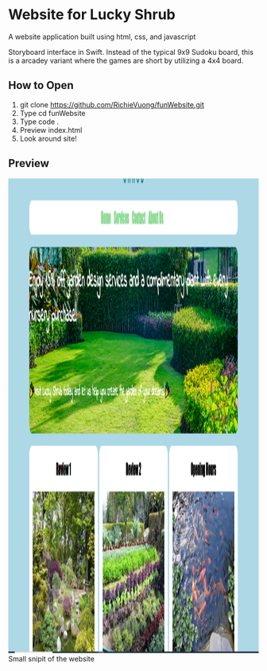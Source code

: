 # Website for Lucky Shrub
A website application built using html, css, and javascript

Storyboard interface in Swift. Instead of the typical 9x9 Sudoku board, this is a arcadey variant where the games are short by utilizing a 4x4 board.

## How to Open
1) git clone https://github.com/RichieVuong/funWebsite.git
2) Type cd funWebsite
3) Type code .
4) Preview index.html
5) Look around site! 

## Preview
<img src="picture.PNG" width="1903px" height="955px">
Small snipit of the website

